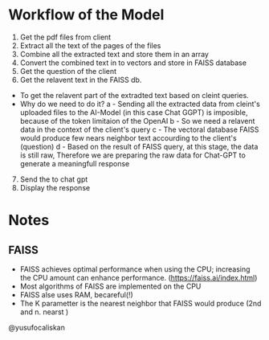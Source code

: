 # Workflow of the Model

1. Get the pdf files from client
2. Extract all the text of the pages of the files
3. Combine all the extracted text and store them in an array
4. Convert the combined text in to vectors and store in FAISS database
5. Get the question of the client
6. Get the relavent text in the FAISS db.

- To get the relavent part of the extradted text based on cleint queries.
- Why do we need to do it?
  a - Sending all the extracted data from cleint's uploaded files to the AI-Model (in this case Chat GGPT) is imposible, because of the token limitaion of the OpenAI
  b - So we need a relavent data in the context of the client's query
  c - The vectoral database FAISS would produce few nears neighbor text accourding to the client's (question)
  d - Based on the result of FAISS query, at this stage, the data is still raw,
  Therefore we are preparing the raw data for Chat-GPT to generate a meaningfull response

7. Send the to chat gpt
8. Display the response

# Notes

## FAISS

- FAISS achieves optimal performance when using the CPU; increasing the CPU amount can enhance performance. (https://faiss.ai/index.html)
- Most algorithms of FAISS are implemented on the CPU
- FAISS alse uses RAM, becareful(!)
- The K parametter is the nearest neighbor that FAISS would produce (2nd and n. nearst )

@yusufocaliskan
